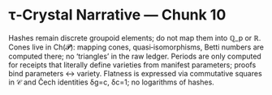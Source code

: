 # τ‑Crystal Narrative — Chunk 10

Hashes remain discrete groupoid elements; do not map them into ℚ_p or ℝ.
Cones live in Ch(𝓟): mapping cones, quasi‑isomorphisms, Betti numbers are computed there; no ‘triangles’ in the raw ledger.
Periods are only computed for receipts that literally define varieties from manifest parameters; proofs bind parameters ↔ variety.
Flatness is expressed via commutative squares in 𝒞 and Čech identities δg=c, δc=1; no logarithms of hashes.
